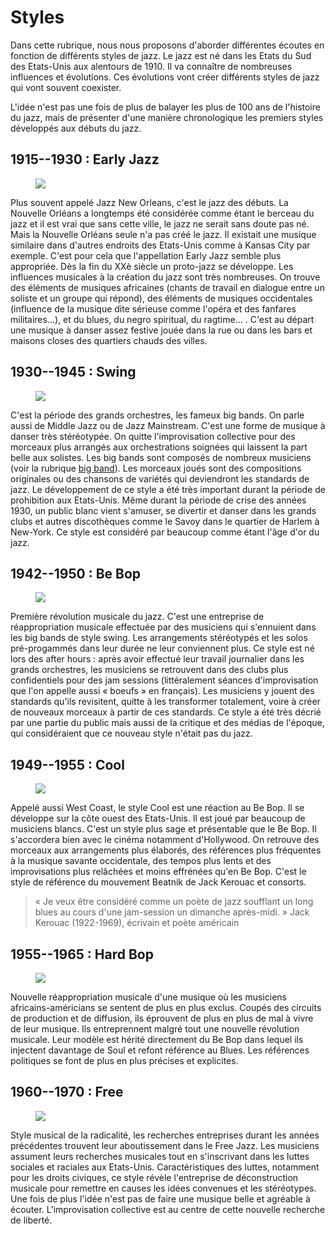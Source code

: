 # Styles

Dans cette rubrique, nous nous proposons d'aborder différentes écoutes en fonction de différents styles de jazz.
Le jazz est né dans les Etats du Sud des Etats-Unis aux alentours de 1910. Il va connaître de nombreuses influences et évolutions. Ces évolutions vont créer différents styles de jazz qui vont souvent coexister.

L'idée n'est pas une fois de plus de balayer les plus de 100 ans de l'histoire du jazz, mais de présenter d'une manière chronologique les premiers styles développés aux débuts du jazz.

## 1915--1930 : Early Jazz
[<figure id="king-olliver" class="app-frame encart styles left" data-title="King Olliver Creole Jazz Band"><img src="assets/images/king-olliver.jpg"></figure>](/styles/a1-early-jazz.md)

Plus souvent appelé Jazz New Orleans, c'est le jazz des débuts. La Nouvelle Orléans a longtemps été considérée comme étant le berceau du jazz et il est vrai que sans cette ville, le jazz ne serait sans doute pas né. Mais la Nouvelle Orléans seule n'a pas créé le jazz. Il existait une musique similaire dans d'autres endroits des Etats-Unis comme à Kansas City par exemple. C'est pour cela que l'appellation Early Jazz semble plus appropriée.
Dès la fin du XXè siècle un proto-jazz se développe. Les influences musicales à la création du jazz sont très nombreuses. On trouve des éléments de musiques africaines (chants de travail en dialogue entre un soliste et un groupe qui répond), des éléments de musiques occidentales (influence de la musique dite sérieuse comme l'opéra et des fanfares militaires...), et du blues, du negro spiritual, du ragtime... .
C'est au départ une musique à danser assez festive jouée dans la rue ou dans les bars et maisons closes des quartiers chauds des villes.

## 1930--1945 : Swing
[<figure class="app-frame encart styles right" data-title="Le Savoy Ball Room à Harlem"><img src="assets/images/Savoy-harlem.jpg"></figure>](/styles/a2-swing.md)

C'est la période des grands orchestres, les fameux big bands. On parle aussi de Middle Jazz ou de Jazz Mainstream. C'est une forme de musique à danser très stéréotypée. On quitte l'improvisation collective pour des morceaux plus arrangés aux orchestrations soignées qui laissent la part belle aux solistes. Les big bands sont composés de nombreux musiciens (voir la rubrique [big band](/formations/c6-big-band.md)). Les morceaux joués sont des compositions originales ou des chansons de variétés qui deviendront les standards de jazz. Le développement de ce style a été très important durant la période de prohibition aux Etats-Unis. Même durant la période de crise des années 1930, un public blanc vient s'amuser, se divertir et danser dans les grands clubs et autres discothèques comme le Savoy dans le quartier de Harlem à New-York. Ce style est considéré par beaucoup comme étant l'âge d'or du jazz.

## 1942--1950 : Be Bop
[<figure class="app-frame encart styles left" data-title="« Charlie Parker »"><img src="assets/images/charlie-parker.jpg"></figure>](/styles/a3-be-bop.md)

Première révolution musicale du jazz. C'est une entreprise de réappropriation musicale effectuée par des musiciens qui s'ennuient dans les big bands de style swing. Les arrangements stéréotypés et les solos pré-progammés dans leur durée ne leur conviennent plus. Ce style est né lors des after hours : après avoir effectué leur travail journalier dans les grands orchestres, les musiciens se retrouvent dans des clubs plus confidentiels pour des jam sessions (littéralement séances d'improvisation que l'on appelle aussi « boeufs » en français). Les musiciens y jouent des standards qu'ils revisitent, quitte à les transformer totalement, voire à créer de nouveaux morceaux à partir de ces standards.
Ce style a été très décrié par une partie du public mais aussi de la critique et des médias de l'époque, qui considéraient que ce nouveau style n'était pas du jazz.



## 1949--1955 : Cool
[<figure class="app-frame encart styles right" data-title="Dave Brubeck"><img src="assets/images/dave-brubeck-1.jpg"></figure>](/styles/a4-cool.md)

Appelé aussi West Coast, le style Cool est une réaction au Be Bop. Il se développe sur la côte ouest des Etats-Unis. Il est joué par beaucoup de musiciens blancs. C'est un style plus sage et présentable que le Be Bop. Il s'accordera bien avec le cinéma notamment d'Hollywood. On retrouve des morceaux aux arrangements plus élaborés, des références plus fréquentes à la musique savante occidentale, des tempos plus lents et des improvisations plus relâchées et moins effrénées qu'en Be Bop. C'est le style de référence du mouvement Beatnik de Jack Kerouac et consorts.

> « Je veux être considéré comme un poète de jazz soufflant un long blues au cours d'une jam-session
> un dimanche après-midi. »
> Jack Kerouac (1922-1969), écrivain et poète américain

## 1955--1965 : Hard Bop
[<figure class="app-frame encart styles left" data-title="Art Blakey"><img src="assets/images/art-blakey-2.jpg"></figure>](/styles/a5-hard-bop.md)

 Nouvelle réappropriation musicale d'une musique où les musiciens africains-américians se sentent de plus en plus exclus. Coupés des circuits de production et de diffusion, ils éprouvent de plus en plus de mal à vivre de leur musique. Ils entreprennent malgré tout une nouvelle révolution musicale. Leur modèle est hérité directement du Be Bop dans lequel ils injectent davantage de Soul et refont référence au Blues. Les références politiques se font de plus en plus précises et explicites.

 ## 1960--1970 : Free
[<figure class="app-frame encart styles right" data-title="Art Ensemble of Chicago"><img src="assets/images/art-ensemble-of-chicago.jpg"></figure>](/styles/a6-free.md)

 Style musical de la radicalité, les recherches entreprises durant les années précédentes trouvent leur aboutissement dans le Free Jazz. Les musiciens assument leurs recherches musicales tout en s'inscrivant dans les luttes sociales et raciales aux Etats-Unis. Caractéristiques des luttes, notamment pour les droits civiques, ce style révèle l'entreprise de déconstruction musicale pour remettre en causes les idées convenues et les stéréotypes. Une fois de plus l'idée n'est pas de faire une musique belle et agréable à écouter. L'improvisation collective est au centre de cette nouvelle recherche de liberté.
